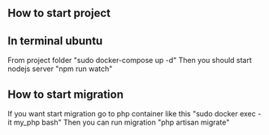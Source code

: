 

## How to start project
## In terminal ubuntu
From project folder "sudo docker-compose up -d"
Then you should start nodejs server "npm run watch"
## How to start migration
If you want start migration go to php container like this "sudo docker exec -it my_php bash"
Then you can run migration "php artisan migrate"


